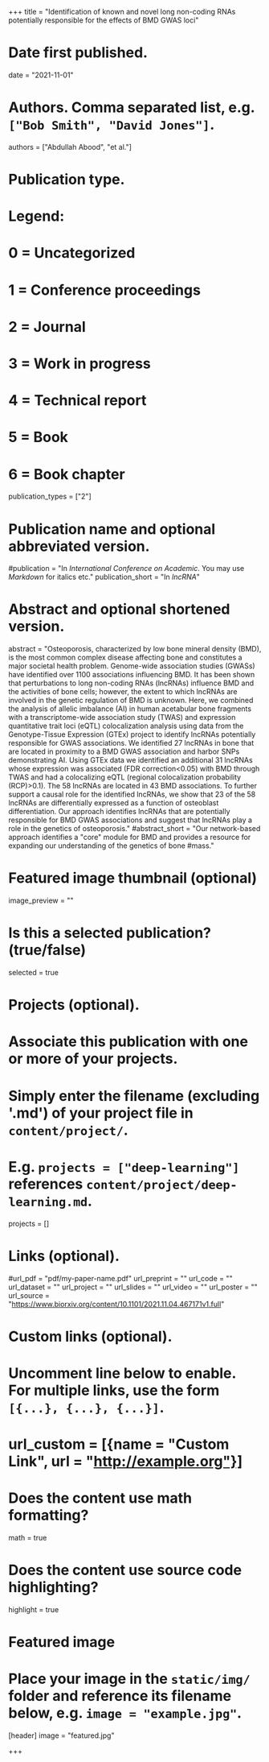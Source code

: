 +++
title = "Identification of known and novel long non-coding RNAs potentially responsible for the effects of BMD GWAS loci"

# Date first published.
date = "2021-11-01"

# Authors. Comma separated list, e.g. `["Bob Smith", "David Jones"]`.
authors = ["Abdullah Abood", "et al."]

# Publication type.
# Legend:
# 0 = Uncategorized
# 1 = Conference proceedings
# 2 = Journal
# 3 = Work in progress
# 4 = Technical report
# 5 = Book
# 6 = Book chapter
publication_types = ["2"]

# Publication name and optional abbreviated version.
#publication = "In *International Conference on Academic*. You may use *Markdown* for italics etc."
publication_short = "In *lncRNA*"

# Abstract and optional shortened version.
abstract = "Osteoporosis, characterized by low bone mineral density (BMD), is the most common complex disease affecting bone and constitutes a major societal health problem. Genome-wide association studies (GWASs) have identified over 1100 associations influencing BMD. It has been shown that perturbations to long non-coding RNAs (lncRNAs) influence BMD and the activities of bone cells; however, the extent to which lncRNAs are involved in the genetic regulation of BMD is unknown. Here, we combined the analysis of allelic imbalance (AI) in human acetabular bone fragments with a transcriptome-wide association study (TWAS) and expression quantitative trait loci (eQTL) colocalization analysis using data from the Genotype-Tissue Expression (GTEx) project to identify lncRNAs potentially responsible for GWAS associations. We identified 27 lncRNAs in bone that are located in proximity to a BMD GWAS association and harbor SNPs demonstrating AI. Using GTEx data we identified an additional 31 lncRNAs whose expression was associated (FDR correction<0.05) with BMD through TWAS and had a colocalizing eQTL (regional colocalization probability (RCP)>0.1). The 58 lncRNAs are located in 43 BMD associations. To further support a causal role for the identified lncRNAs, we show that 23 of the 58 lncRNAs are differentially expressed as a function of osteoblast differentiation. Our approach identifies lncRNAs that are potentially responsible for BMD GWAS associations and suggest that lncRNAs play a role in the genetics of osteoporosis."
#abstract_short = "Our network-based approach identifies a "core" module for BMD and provides a resource for expanding our understanding of the genetics of bone #mass."

# Featured image thumbnail (optional)
image_preview = ""

# Is this a selected publication? (true/false)
selected = true

# Projects (optional).
#   Associate this publication with one or more of your projects.
#   Simply enter the filename (excluding '.md') of your project file in `content/project/`.
#   E.g. `projects = ["deep-learning"]` references `content/project/deep-learning.md`.
projects = []

# Links (optional).
#url_pdf = "pdf/my-paper-name.pdf"
url_preprint = ""
url_code = ""
url_dataset = ""
url_project = ""
url_slides = ""
url_video = ""
url_poster = ""
url_source = "https://www.biorxiv.org/content/10.1101/2021.11.04.467171v1.full"

# Custom links (optional).
#   Uncomment line below to enable. For multiple links, use the form `[{...}, {...}, {...}]`.
# url_custom = [{name = "Custom Link", url = "http://example.org"}]

# Does the content use math formatting?
math = true

# Does the content use source code highlighting?
highlight = true

# Featured image
# Place your image in the `static/img/` folder and reference its filename below, e.g. `image = "example.jpg"`.
[header]
image = "featured.jpg"


+++
